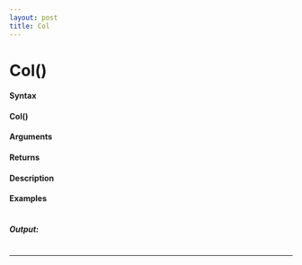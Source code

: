 ```yaml
---
layout: post
title: Col
---
```


# Col()


#### Syntax

#### Col()

#### Arguments

#### Returns

#### Description

#### Examples

```

```

##### Output:

```

```

---